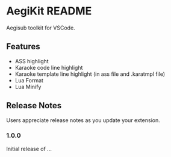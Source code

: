 # AegiKit README

Aegisub toolkit for VSCode.

## Features

- ASS highlight
- Karaoke code line highlight
- Karaoke template line highlight (in ass file and .karatmpl file)
- Lua Format
- Lua Minify

## Release Notes

Users appreciate release notes as you update your extension.

### 1.0.0

Initial release of ...
